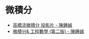 # 微積分

* [高橋流微積分 投影片 - 陳鍾誠](https://www.slideshare.net/ccckmit/calculus-toengineermath)
* [微積分& 工程數學 (第二版) - 陳鍾誠](https://www.slideshare.net/ccckmit/ss-29918320)
